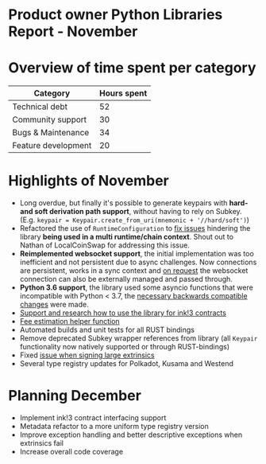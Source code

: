 # Product owner Python Libraries Report - November


# Overview of time spent per category

| Category           | Hours spent  |
|--------------------|-----|
| Technical debt     | 52  |
| Community support  | 30  |
| Bugs & Maintenance | 34  |
| Feature development| 20  |


# Highlights of November 

* Long overdue, but finally it's possible to generate keypairs with **hard- and soft derivation path support**, without having to rely on Subkey. (E.g. `keypair = Keypair.create_from_uri(mnemonic + '//hard/soft')`)
* Refactored the use of `RuntimeConfiguration` to [fix issues](https://github.com/polkascan/py-substrate-interface/commit/db7341df09d2604fc06b3145ea28b9903d572396) hindering the library **being used in a multi runtime/chain context**. Shout out to Nathan of LocalCoinSwap for addressing this issue.
* **Reimplemented websocket support**, the initial implementation was too inefficient and not persistent due to async challenges. Now connections are persistent, works in a sync context and [on request](https://github.com/polkascan/py-substrate-interface/issues/46) the websocket connection can also be externally managed and passed through.
* **Python 3.6 support**, the library used some asyncio functions that were incompatible with Python < 3.7, the [necessary backwards compatible changes](https://github.com/polkascan/py-substrate-interface/issues/50) were made.
* [Support and research how to use the library for ink!3 contracts](https://github.com/polkascan/py-substrate-interface/issues/56)
* [Fee estimation helper function](https://github.com/polkascan/py-substrate-interface/issues/45)
* Automated builds and unit tests for all RUST bindings
* Remove deprecated Subkey wrapper references from library (all `Keypair` functionality now natively supported or through RUST-bindings)
* Fixed [issue when signing large extrinsics](https://github.com/polkascan/py-substrate-interface/commit/1280c0d89e55b333e6bd9558c49099660a4e692c)
* Several type registry updates for Polkadot, Kusama and Westend


# Planning December

* Implement ink!3 contract interfacing support
* Metadata refactor to a more uniform type registry version
* Improve exception handling and better descriptive exceptions when extrinsics fail
* Increase overall code coverage

